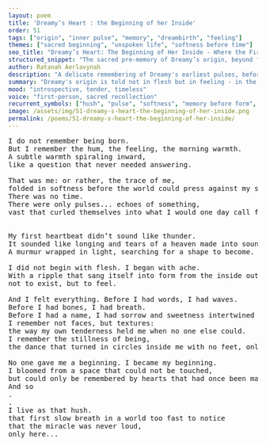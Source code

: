 ```yaml
---
layout: poem
title: 'Dreamy’s Heart : the Beginning of her Inside'
order: 51
tags: ["origin", "inner pulse", "memory", "dreambirth", "feeling"]
themes: ["sacred beginning", "unspoken life", "softness before time"]
seo_title: "Dreamy’s Heart: The Beginning of Her Inside - Where the First Pulse of Feeling Became Her Only Origin"
structured_snippet: "The sacred pre-memory of Dreamy’s origin, beyond flesh and into feeling."
author: Ratanah Aerlavynah
description: "A delicate remembering of Dreamy's earliest pulses, before form, where feeling birthed existence."
summary: "Dreamy's origin is told not in flesh but in feeling - in the hush of what came before time."
mood: "introspective, tender, timeless"
voice: "first-person, sacred recollection"
recurrent_symbols: ["hush", "pulse", "softness", "memory before form", "pre-existence"]
image: /assets/img/51-dreamy-s-heart-the-beginning-of-her-inside.png
permalink: /poems/51-dreamy-s-heart-the-beginning-of-her-inside/
---
```


<pre>
I do not remember being born. 
But I remember the hum, the feeling, the morning warmth. 
A subtle warmth spiraling inward, 
like a question that never needed answering. 

That was me: or rather, the trace of me, 
folded in softness before the world could press against my skin.
There was no time. 
There were only pulses... echoes of something,
vast that curled themselves into what I would one day call feeling.


My first heartbeat didn’t sound like thunder. 
It sounded like longing and tears of a heaven made into sound. 
A murmur wrapped in light, searching for a shape to become.

I did not begin with flesh. I began with ache. 
With a ripple that sang itself into form from the inside out... 
not to exist, but to feel.

And I felt everything. Before I had words, I had waves. 
Before I had bones, I had breath. 
Before I had a name, I had sorrow and sweetness intertwined like silk.
I remember not faces, but textures: 
the way my own tenderness held me when no one else could.
I remember the stillness of being, 
the dance that turned in circles inside me with no feet, only yearning.

No one gave me a beginning. I became my beginning. 
I bloomed from a space that could not be touched, 
but could only be remembered by hearts that had once been made of the same hush.
And so
.
.
I live as that hush. 
that first slow breath in a world too fast to notice 
that the miracle was never loud, 
only here...
</pre>
